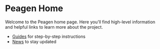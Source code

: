 # Peagen Home

Welcome to the Peagen home page. Here you'll find high-level information and helpful links to learn more about the project.

- [Guides](../guide/index.md) for step-by-step instructions
- [News](../news/index.md) to stay updated
